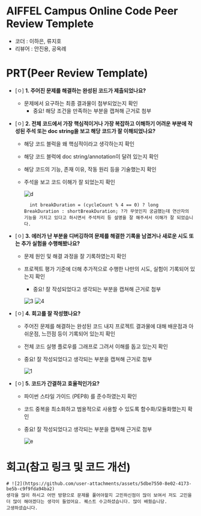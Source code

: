 # AIFFEL Campus Online Code Peer Review Templete
- 코더 : 이하은, 류지호
- 리뷰어 : 안진용, 공옥례


# PRT(Peer Review Template)
- [ㅇ]  **1. 주어진 문제를 해결하는 완성된 코드가 제출되었나요?**
    - 문제에서 요구하는 최종 결과물이 첨부되었는지 확인
        - 중요! 해당 조건을 만족하는 부분을 캡쳐해 근거로 첨부
    
- [ㅇ]  **2. 전체 코드에서 가장 핵심적이거나 가장 복잡하고 이해하기 어려운 부분에 작성된 
주석 또는 doc string을 보고 해당 코드가 잘 이해되었나요?**
    - 해당 코드 블럭을 왜 핵심적이라고 생각하는지 확인
    - 해당 코드 블럭에 doc string/annotation이 달려 있는지 확인
    - 해당 코드의 기능, 존재 이유, 작동 원리 등을 기술했는지 확인
    - 주석을 보고 코드 이해가 잘 되었는지 확인

        ![d](https://github.com/user-attachments/assets/325bb7c6-9a60-4b79-888c-9aa349334ecc)

            int breakDuration = (cycleCount % 4 == 0) ? long BreakDuration : shortBreakDuration; ?가 무엇인지 궁금했는데 연산자의 기능을 가지고 있다고 하시면서 주석처리 등 설명을 잘 해주셔서 이해가 잘 되었습니다.
        
- [ㅇ]  **3. 에러가 난 부분을 디버깅하여 문제를 해결한 기록을 남겼거나
새로운 시도 또는 추가 실험을 수행해봤나요?**
    - 문제 원인 및 해결 과정을 잘 기록하였는지 확인
    - 프로젝트 평가 기준에 더해 추가적으로 수행한 나만의 시도, 
    실험이 기록되어 있는지 확인
        - 중요! 잘 작성되었다고 생각되는 부분을 캡쳐해 근거로 첨부

        ![3](https://github.com/user-attachments/assets/bb36d15a-acbd-444b-afc8-dca6fcea91ff)
        ![4](https://github.com/user-attachments/assets/60db07fe-a948-4bcb-ad0f-72c6ccfeeaa6)

        
- [ㅇ]  **4. 회고를 잘 작성했나요?**
    - 주어진 문제를 해결하는 완성된 코드 내지 프로젝트 결과물에 대해
    배운점과 아쉬운점, 느낀점 등이 기록되어 있는지 확인
    - 전체 코드 실행 플로우를 그래프로 그려서 이해를 돕고 있는지 확인
    - 중요! 잘 작성되었다고 생각되는 부분을 캡쳐해 근거로 첨부

        ![1](https://github.com/user-attachments/assets/2f39347d-25e3-4c4a-8cc1-55e10244ab56)

        
- [ㅇ]  **5. 코드가 간결하고 효율적인가요?**
    - 파이썬 스타일 가이드 (PEP8) 를 준수하였는지 확인
    - 코드 중복을 최소화하고 범용적으로 사용할 수 있도록 함수화/모듈화했는지 확인
    - 중요! 잘 작성되었다고 생각되는 부분을 캡쳐해 근거로 첨부

        ![e](https://github.com/user-attachments/assets/7a03f52e-16b0-4cd0-b2dc-04c2239a1e52)

# 회고(참고 링크 및 코드 개선)
```
# ![2](https://github.com/user-attachments/assets/5dbe7550-8e02-4173-be5b-c9f9fda94ba2)
생각을 많이 하시고 어떤 방향으로 문제를 풀어야할지 고민하신점이 많이 보여서 저도 고민을 더 많이 해야겠다는 생각이 들었어요. 퀘스트 수고하셨습니다. 많이 배웠습니당.
고생하셨습니다.
```
